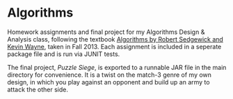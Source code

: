 # Algorithms
Homework assignments and final project for my Algorithms Design &amp; Analysis class, following the textbook
[Algorithms by Robert Sedgewick and Kevin Wayne](http://algs4.cs.princeton.edu/home/), taken in Fall 2013. Each assignment is included
in a seperate package file and is run via JUNIT tests.

The final project, *Puzzle Siege*, is exported to a runnable JAR file in the main directory for convenience. It is a twist on the match-3 genre
of my own design, in which you play against an opponent and build up an army to attack the other side.
